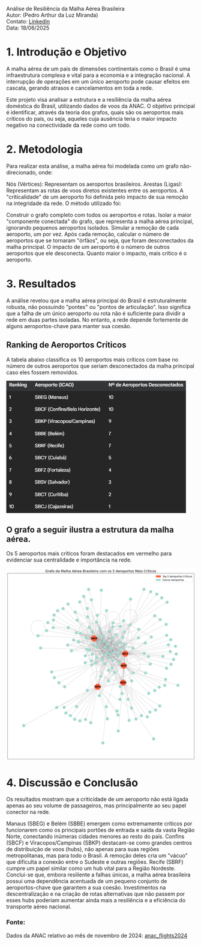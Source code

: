 Análise de Resiliência da Malha Aérea Brasileira<br>
Autor: (Pedro Arthur da Luz Miranda)<br>
Contato: [LinkedIn](https://www.linkedin.com/in/pedro-arthur-da-luz-miranda-4a94a5301/)<br>
Data: 18/06/2025

# 1. Introdução e Objetivo
A malha aérea de um país de dimensões continentais como o Brasil é uma infraestrutura complexa e vital para a economia e a integração nacional. A interrupção de operações em um único aeroporto pode causar efeitos em cascata, gerando atrasos e cancelamentos em toda a rede.

Este projeto visa analisar a estrutura e a resiliência da malha aérea doméstica do Brasil, utilizando dados de voos da ANAC. O objetivo principal é identificar, através da teoria dos grafos, quais são os aeroportos mais críticos do país, ou seja, aqueles cuja ausência teria o maior impacto negativo na conectividade da rede como um todo.

# 2. Metodologia
Para realizar esta análise, a malha aérea foi modelada como um grafo não-direcionado, onde:

Nós (Vértices): Representam os aeroportos brasileiros.
Arestas (Ligas): Representam as rotas de voos diretos existentes entre os aeroportos.
A "criticalidade" de um aeroporto foi definida pelo impacto de sua remoção na integridade da rede. O método utilizado foi:

Construir o grafo completo com todos os aeroportos e rotas.
Isolar a maior "componente conectada" do grafo, que representa a malha aérea principal, ignorando pequenos aeroportos isolados.
Simular a remoção de cada aeroporto, um por vez.
Após cada remoção, calcular o número de aeroportos que se tornaram "órfãos", ou seja, que foram desconectados da malha principal.
O impacto de um aeroporto é o número de outros aeroportos que ele desconecta. Quanto maior o impacto, mais crítico é o aeroporto.
# 3. Resultados
A análise revelou que a malha aérea principal do Brasil é estruturalmente robusta, não possuindo "pontes" ou "pontos de articulação". Isso significa que a falha de um único aeroporto ou rota não é suficiente para dividir a rede em duas partes isoladas. No entanto, a rede depende fortemente de alguns aeroportos-chave para manter sua coesão.

## Ranking de Aeroportos Críticos
A tabela abaixo classifica os 10 aeroportos mais críticos com base no número de outros aeroportos que seriam desconectados da malha principal caso eles fossem removidos.

![alt text](images/image-1.png)

## O grafo a seguir ilustra a estrutura da malha aérea. 
Os 5 aeroportos mais críticos foram destacados em vermelho para evidenciar sua centralidade e importância na rede.

![alt text](images/image.png)

# 4. Discussão e Conclusão
Os resultados mostram que a criticidade de um aeroporto não está ligada apenas ao seu volume de passageiros, mas principalmente ao seu papel conector na rede.

Manaus (SBEG) e Belém (SBBE) emergem como extremamente críticos por funcionarem como os principais portões de entrada e saída da vasta Região Norte, conectando inúmeras cidades menores ao resto do país.
Confins (SBCF) e Viracopos/Campinas (SBKP) destacam-se como grandes centros de distribuição de voos (hubs), não apenas para suas regiões metropolitanas, mas para todo o Brasil. A remoção deles cria um "vácuo" que dificulta a conexão entre o Sudeste e outras regiões.
Recife (SBRF) cumpre um papel similar como um hub vital para a Região Nordeste.
Conclui-se que, embora resiliente a falhas únicas, a malha aérea brasileira possui uma dependência acentuada de um pequeno conjunto de aeroportos-chave que garantem a sua coesão. Investimentos na descentralização e na criação de rotas alternativas que não passem por esses hubs poderiam aumentar ainda mais a resiliência e a eficiência do transporte aéreo nacional.

### Fonte:
Dados da ANAC relativo ao mês de novembro de 2024: [anac_flights2024](https://siros.anac.gov.br/siros/registros/diversos/vra/2024/)